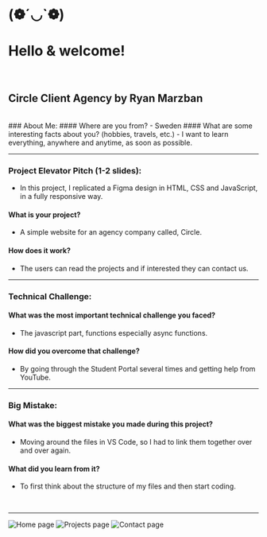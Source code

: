 # (❁´◡`❁)

# Hello & welcome! 
<br />

## Circle Client Agency by Ryan Marzban
<br />
### About Me:
#### Where are you from? 
- Sweden
#### What are some interesting facts about you? (hobbies, travels, etc.)  
- I want to learn everything, anywhere and anytime, as soon as possible. 

<hr /> 

### Project Elevator Pitch (1-2 slides):
- In this project, I replicated a Figma design in HTML, CSS and JavaScript, in a fully responsive way.
#### What is your project? 
- A simple website for an agency company called, Circle.
#### How does it work? 
- The users can read the projects and if interested they can contact us.

<hr />

### Technical Challenge:
#### What was the most important technical challenge you faced? 
- The javascript part, functions especially async functions. 
#### How did you overcome that challenge? 
- By going through the Student Portal several times and getting help from YouTube.

<hr />

### Big Mistake: 
#### What was the biggest mistake you made during this project? 
- Moving around the files in VS Code, so I had to link them together over and over again. 
#### What did you learn from it? 
- To first think about the structure of my files and then start coding. 

<br />
<hr />

![Home page](https://github.com/badnist/circle-agency-midterm-project/assets/165827595/04eee6b5-d740-4f73-8fd0-5ee68774b89c)
![Projects page](https://github.com/badnist/circle-agency-midterm-project/assets/165827595/ca947470-550e-483c-9af6-ff4cc8a4052d)
![Contact page](https://github.com/badnist/circle-agency-midterm-project/assets/165827595/bc9584fa-9117-4650-bf5d-c9c31784bfca)


